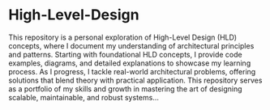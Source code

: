 # High-Level-Design
This repository is a personal exploration of High-Level Design (HLD) concepts, where I document my understanding of architectural principles and patterns. Starting with foundational HLD concepts, 
I provide code examples, diagrams, and detailed explanations to showcase my learning process.
As I progress, I tackle real-world architectural problems, offering solutions that blend theory with practical application. 
This repository serves as a portfolio of my skills and growth in mastering the art of designing scalable, maintainable, and robust systems...
